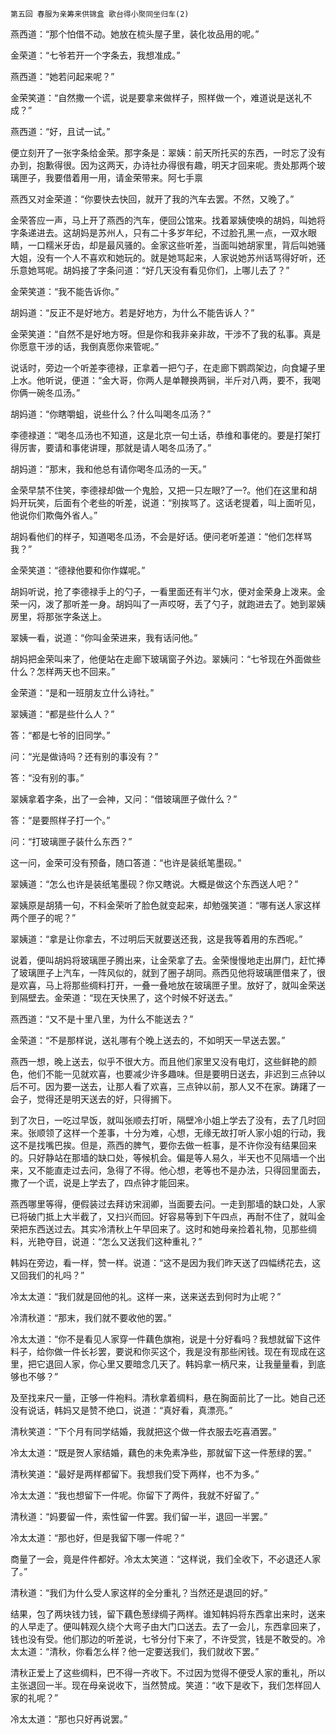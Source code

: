     第五回 春服为亲筹来供锦盒 歌台得小聚同坐归车(2) 

   燕西道：“那个怕借不动。她放在梳头屋子里，装化妆品用的呢。”

   金荣道：“七爷若开一个字条去，我想准成。”

   燕西道：“她若问起来呢？”

   金荣笑道：“自然撒一个谎，说是要拿来做样子，照样做一个，难道说是送礼不成？”

   燕西道：“好，且试一试。”

   便立刻开了一张字条给金荣。那字条是：翠姨：前天所托买的东西，一时忘了没有办到，抱歉得很。因为这两天，办诗社办得很有趣，明天才回来呢。贵处那两个玻璃匣子，我要借着用一用，请金荣带来。阿七手禀

   燕西又对金荣道：“你要快去快回，就开了我的汽车去罢。不然，又晚了。”

   金荣答应一声，马上开了燕西的汽车，便回公馆来。找着翠姨使唤的胡妈，叫她将字条递进去。这胡妈是苏州人，只有二十多岁年纪，不过脸孔黑一点，一双水眼睛，一口糯米牙齿，却是最风骚的。金家这些听差，当面叫她胡家里，背后叫她骚大姐，没有一个人不喜欢和她玩的。就是她骂起来，人家说她苏州话骂得好听，还乐意她骂呢。胡妈接了字条问道：“好几天没有看见你们，上哪儿去了？”

   金荣笑道：“我不能告诉你。”

   胡妈道：“反正不是好地方。若是好地方，为什么不能告诉人？”

   金荣笑道：“自然不是好地方呀。但是你和我非亲非故，干涉不了我的私事。真是你愿意干涉的话，我倒真愿你来管呢。”

   说话时，旁边一个听差李德禄，正拿着一把勺子，在走廊下鹦鹉架边，向食罐子里上水。他听说，便道：“金大哥，你两人是单鞭换两锏，半斤对八两，要不，我喝你俩一碗冬瓜汤。”

   胡妈道：“你瞎嚼蛆，说些什么？什么叫喝冬瓜汤？”

   李德禄道：“喝冬瓜汤也不知道，这是北京一句土话，恭维和事佬的。要是打架打得厉害，要请和事佬讲理，那就是请人喝冬瓜汤了。”

   胡妈道：“那末，我和他总有请你喝冬瓜汤的一天。”

   金荣早禁不住笑，李德禄却做一个鬼脸，又把一只左眼?了一?。他们在这里和胡妈开玩笑，后面有个老些的听差，说道：“别挨骂了。这话老提着，叫上面听见，他说你们欺侮外省人。”

   胡妈看他们的样子，知道喝冬瓜汤，不会是好话。便问老听差道：“他们怎样骂我？”

   金荣笑道：“德禄他要和你作媒呢。”

   胡妈听说，抢了李德禄手上的勺子，一看里面还有半勺水，便对金荣身上泼来。金荣一闪，泼了那听差一身。胡妈叫了一声哎呀，丢了勺子，就跑进去了。她到翠姨房里，将那张字条送上。

   翠姨一看，说道：“你叫金荣进来，我有话问他。”

   胡妈把金荣叫来了，他便站在走廊下玻璃窗子外边。翠姨问：“七爷现在外面做些什么？怎样两天也不回来。”

   金荣道：“是和一班朋友立什么诗社。”

   翠姨道：“都是些什么人？”

   答：“都是七爷的旧同学。”

   问：“光是做诗吗？还有别的事没有？”

   答：“没有别的事。”

   翠姨拿着字条，出了一会神，又问：“借玻璃匣子做什么？”

   答：“是要照样子打一个。”

   问：“打玻璃匣子装什么东西？”

   这一问，金荣可没有预备，随口答道：“也许是装纸笔墨砚。”

   翠姨道：“怎么也许是装纸笔墨砚？你又瞎说。大概是做这个东西送人吧？”

   翠姨原是胡猜一句，不料金荣听了脸色就变起来，却勉强笑道：“哪有送人家这样两个匣子的呢？”

   翠姨道：“拿是让你拿去，不过明后天就要送还我，这是我等着用的东西呢。”

   说着，便叫胡妈将玻璃匣子腾出来，让金荣拿了去。金荣慢慢地走出屏门，赶忙捧了玻璃匣子上汽车，一阵风似的，就到了圈子胡同。燕西见他将玻璃匣借来了，很是欢喜，马上将那些绸料打开，一叠一叠地放在玻璃匣子里。放好了，就叫金荣送到隔壁去。金荣道：“现在天快黑了，这个时候不好送去。”

   燕西道：“又不是十里八里，为什么不能送去？”

   金荣道：“不是那样说，送礼哪有个晚上送去的，不如明天一早送去罢。”

   燕西一想，晚上送去，似乎不很大方。而且他们家里又没有电灯，这些鲜艳的颜色，他们不能一见就欢喜，也要减少许多趣味。但是要明日送去，非迟到三点钟以后不可。因为要一送去，让那人看了欢喜，三点钟以前，那人又不在家。踌躇了一会子，觉得还是明天送去的好，只得搁下。

   到了次日，一吃过早饭，就叫张顺去打听，隔壁冷小姐上学去了没有，去了几时回来。张顺领了这样一个差事，十分为难，心想，无缘无故打听人家小姐的行动，我这不是找嘴巴挨。但是，燕西的脾气，要你去做一桩事，是不许你没有结果回来的。只好静站在那墙的缺口处，等候机会。偏是等人易久，半天也不见隔墙一个出来，又不能直走过去问，急得了不得。他心想，老等也不是办法，只得回里面去，撒了一个谎，说是上学去了，四点钟才能回来。

   燕西哪里等得，便假装过去拜访宋润卿，当面要去问。一走到那墙的缺口处，人家已将破门抵上大半截了，又扫兴而回。好容易等到下午四点，再耐不住了，就叫金荣把东西送过去。其实冷清秋上午早回来了。这时和她母亲捡着礼物，见那些绸料，光艳夺目，说道：“怎么又送我们这种重礼？”

   韩妈在旁边，看一样，赞一样。说道：“这不是因为我们昨天送了四幅绣花去，这又回我们的礼吗？”

   冷太太道：“我们就是回他的礼。这样一来，送来送去到何时为止呢？”

   冷清秋道：“那末，我们就不要收他的罢。”

   冷太太道：“你不是看见人家穿一件藕色旗袍，说是十分好看吗？我想就留下这件料子，给你做一件长衫罢，要说和你买这个，我是没有那些闲钱。现在有现成在这里，把它退回人家，你心里又要暗念几天了。韩妈拿一柄尺来，让我量量看，到底够也不够？”

   及至找来尺一量，正够一件袍料。清秋拿着绸料，悬在胸面前比了一比。她自己还没有说话，韩妈又是赞不绝口，说道：“真好看，真漂亮。”

   清秋笑道：“下个月有同学结婚，我就把这个做一件衣服去吃喜酒罢。”

   冷太太道：“既是贺人家结婚，藕色的未免素净些，那就留下这一件葱绿的罢。”

   清秋笑道：“最好是两样都留下。我想我们受下两样，也不为多。”

   冷太太道：“我也想留下一件呢。你留下了两件，我就不好留了。”

   清秋道：“妈要留一件，索性留一件罢。我们留一半，退回一半罢。”

   冷太太道：“那也好，但是我留下哪一件呢？”

   商量了一会，竟是件件都好。冷太太笑道：“这样说，我们全收下，不必退还人家了。”

   清秋道：“我们为什么受人家这样的全分重礼？当然还是退回的好。”

   结果，包了两块钱力钱，留下藕色葱绿绸子两样。谁知韩妈将东西拿出来时，送来的人早走了。便叫韩观久绕个大弯子由大门口送去。去了一会儿，东西拿回来了，钱也没有受。他们那边的听差说，七爷分付下来了，不许受赏，钱是不敢受的。冷太太道：“清秋，你看怎么样？他一定要送我们，我们就收下罢。”

   清秋正爱上了这些绸料，巴不得一齐收下。不过因为觉得不便受人家的重礼，所以主张退回一半。现在母亲说收下，当然赞成。笑道：“收下是收下，我们怎样回人家的礼呢？”

   冷太太道：“那也只好再说罢。”

